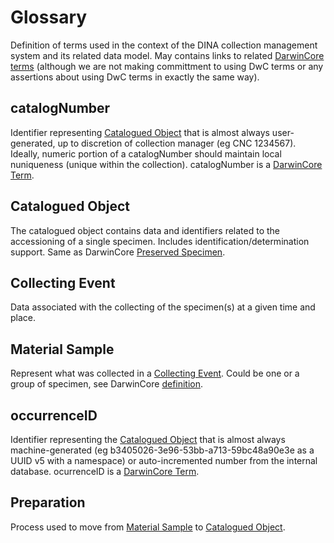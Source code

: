 # Glossary

Definition of terms used in the context of the DINA collection management system and its related data model.
May contains links to related [DarwinCore terms](http://tdwg.github.io/dwc/terms/) (although we are not making committment to using DwC terms or any assertions about using DwC terms in exactly the same way).

## catalogNumber

Identifier representing [Catalogued Object](#catalogued-object) that is almost always user-generated, up to discretion of collection manager (eg CNC 1234567). Ideally, numeric portion of a catalogNumber should maintain local nuniqueness (unique within the collection). catalogNumber is a [DarwinCore Term](https://dwc.tdwg.org/terms/#dwc:catalogNumber).

## Catalogued Object

The catalogued object contains data and identifiers related to the accessioning of a single specimen. Includes identification/determination support.
Same as DarwinCore [Preserved Specimen](https://dwc.tdwg.org/terms/#preservedspecimen).

## Collecting Event

Data associated with the collecting of the specimen(s) at a given time and place.

## Material Sample

Represent what was collected in a [Collecting Event](#collecting-event). Could be one or a group of specimen, see DarwinCore [definition](https://dwc.tdwg.org/terms/#materialsample).

## occurrenceID 

Identifier representing the [Catalogued Object](#catalogued-object) that is almost always machine-generated (eg b3405026-3e96-53bb-a713-59bc48a90e3e as a UUID v5 with a namespace) or auto-incremented number from the internal database. ocurrenceID is a [DarwinCore Term](https://dwc.tdwg.org/terms/#dwc:occurrenceID).

## Preparation

Process used to move from [Material Sample](#material-sample) to [Catalogued Object](#catalogued-object).
